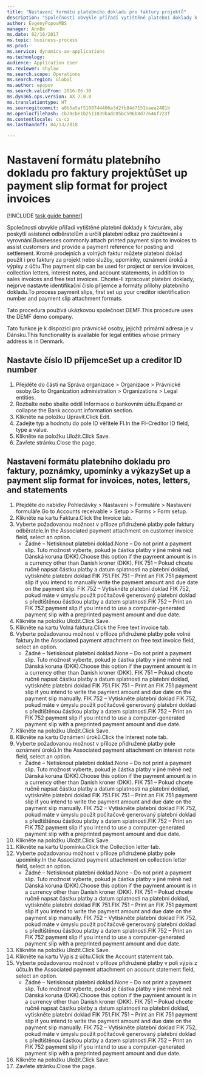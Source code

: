 ```yaml
--- 
title: "Nastavení formátu platebního dokladu pro faktury projektů"
description: "Společnosti obvykle přiřadí vytištěné platební doklady k fakturám, aby poskytli asistenci odběratelům a určili platební odkaz pro zaúčtování a vyrovnání."
author: EvgenyPopovMBS
manager: AnnBe
ms.date: 02/16/2017
ms.topic: business-process
ms.prod: 
ms.service: dynamics-ax-applications
ms.technology: 
audience: Application User
ms.reviewer: shylaw
ms.search.scope: Operations
ms.search.region: Global
ms.author: epopov
ms.search.validFrom: 2016-06-30
ms.dyn365.ops.version: AX 7.0.0
ms.translationtype: HT
ms.sourcegitcommit: a8b5a5af5108744406a3d2fb84d7151baea2481b
ms.openlocfilehash: cb78cbe1b2511039badc85bc596b8d77646f723f
ms.contentlocale: cs-cz
ms.lasthandoff: 04/13/2018

---
```

# <a name="set-up-payment-slip-format-for-project-invoices"></a><span data-ttu-id="4a9f5-103">Nastavení formátu platebního dokladu pro faktury projektů</span><span class="sxs-lookup"><span data-stu-id="4a9f5-103">Set up payment slip format for project invoices</span></span>

[!INCLUDE [task guide banner](../../includes/task-guide-banner.md)]

<span data-ttu-id="4a9f5-104">Společnosti obvykle přiřadí vytištěné platební doklady k fakturám, aby poskytli asistenci odběratelům a určili platební odkaz pro zaúčtování a vyrovnání.</span><span class="sxs-lookup"><span data-stu-id="4a9f5-104">Businesses commonly attach printed payment slips to invoices to assist customers and provide a payment reference for posting and settlement.</span></span> <span data-ttu-id="4a9f5-105">Kromě prodejních a volných faktur můžete platební doklad použít i pro faktury za projekt nebo služby, upomínky, oznámení úroků a výpisy z účtu.</span><span class="sxs-lookup"><span data-stu-id="4a9f5-105">The payment slip can be used for project or service invoices, collection letters, interest notes, and account statements, in addition to sales invoices and free text invoices.</span></span> <span data-ttu-id="4a9f5-106">Chcete-li zpracovat platební doklady, nejprve nastavte identifikační číslo příjemce a formáty přílohy platebního dokladu.</span><span class="sxs-lookup"><span data-stu-id="4a9f5-106">To process payment slips, first set up your creditor identification number and payment slip attachment formats.</span></span>

<span data-ttu-id="4a9f5-107">Tato procedura používá ukázkovou společnost DEMF.</span><span class="sxs-lookup"><span data-stu-id="4a9f5-107">This procedure uses the DEMF demo company.</span></span> 

<span data-ttu-id="4a9f5-108">Tato funkce je k dispozici pro právnické osoby, jejichž primární adresa je v Dánsku.</span><span class="sxs-lookup"><span data-stu-id="4a9f5-108">This functionality is available for legal entities whose primary address is in Denmark.</span></span>


## <a name="set-up-a-creditor-id-number"></a><span data-ttu-id="4a9f5-109">Nastavte číslo ID příjemce</span><span class="sxs-lookup"><span data-stu-id="4a9f5-109">Set up a creditor ID number</span></span>
1. <span data-ttu-id="4a9f5-110">Přejděte do části na Správa organizace > Organizace > Právnické osoby.</span><span class="sxs-lookup"><span data-stu-id="4a9f5-110">Go to Organization administration > Organizations > Legal entities.</span></span>
2. <span data-ttu-id="4a9f5-111">Rozbalte nebo sbalte oddíl Informace o bankovním účtu.</span><span class="sxs-lookup"><span data-stu-id="4a9f5-111">Expand or collapse the Bank account information section.</span></span>
3. <span data-ttu-id="4a9f5-112">Klikněte na položku Upravit.</span><span class="sxs-lookup"><span data-stu-id="4a9f5-112">Click Edit.</span></span>
4. <span data-ttu-id="4a9f5-113">Zadejte typ a hodnotu do pole ID věřitele FI.</span><span class="sxs-lookup"><span data-stu-id="4a9f5-113">In the FI-Creditor ID field, type a value.</span></span>
5. <span data-ttu-id="4a9f5-114">Klikněte na položku Uložit.</span><span class="sxs-lookup"><span data-stu-id="4a9f5-114">Click Save.</span></span>
6. <span data-ttu-id="4a9f5-115">Zavřete stránku.</span><span class="sxs-lookup"><span data-stu-id="4a9f5-115">Close the page.</span></span>

## <a name="set-up-a-payment-slip-format-for-invoices-notes-letters-and-statements"></a><span data-ttu-id="4a9f5-116">Nastavení formátu platebního dokladu pro faktury, poznámky, upomínky a výkazy</span><span class="sxs-lookup"><span data-stu-id="4a9f5-116">Set up a payment slip format for invoices, notes, letters, and statements</span></span>
1. <span data-ttu-id="4a9f5-117">Přejděte do nabídky Pohledávky > Nastavení > Formuláře > Nastavení formuláře.</span><span class="sxs-lookup"><span data-stu-id="4a9f5-117">Go to Accounts receivable > Setup > Forms > Form setup.</span></span>
2. <span data-ttu-id="4a9f5-118">Klikněte na kartu Faktura.</span><span class="sxs-lookup"><span data-stu-id="4a9f5-118">Click the Invoice tab.</span></span>
3. <span data-ttu-id="4a9f5-119">Vyberte požadovanou možnost v příloze přidružené platby pole faktury odběratele.</span><span class="sxs-lookup"><span data-stu-id="4a9f5-119">In the Associated payment attachment on customer invoice field, select an option.</span></span>
    * <span data-ttu-id="4a9f5-120">Žádné – Netisknout platební doklad.</span><span class="sxs-lookup"><span data-stu-id="4a9f5-120">None – Do not print a payment slip.</span></span> <span data-ttu-id="4a9f5-121">Tuto možnost vyberte, pokud je částka platby v jiné měně než Dánská koruna (DKK).</span><span class="sxs-lookup"><span data-stu-id="4a9f5-121">Choose this option if the payment amount is in a currency other than Danish kroner (DKK).</span></span>   <span data-ttu-id="4a9f5-122">FIK 751 – Pokud chcete ručně napsat částku platby a datum splatnosti na platební doklad, vytiskněte platební doklad FIK 751.</span><span class="sxs-lookup"><span data-stu-id="4a9f5-122">FIK 751 – Print an FIK 751 payment slip if you intend to manually write the payment amount and due date on the payment slip.</span></span>   <span data-ttu-id="4a9f5-123">FIK 752 – Vytiskněte platební doklad FIK 752, pokud máte v úmyslu použít počítačově generovaný platební doklad s předtištěnou částkou platby a datem splatnosti.</span><span class="sxs-lookup"><span data-stu-id="4a9f5-123">FIK 752 – Print an FIK 752 payment slip if you intend to use a computer-generated payment slip with a preprinted payment amount and due date.</span></span>  
4. <span data-ttu-id="4a9f5-124">Klikněte na položku Uložit.</span><span class="sxs-lookup"><span data-stu-id="4a9f5-124">Click Save.</span></span>
5. <span data-ttu-id="4a9f5-125">Klikněte na kartu Volná faktura.</span><span class="sxs-lookup"><span data-stu-id="4a9f5-125">Click the Free text invoice tab.</span></span>
6. <span data-ttu-id="4a9f5-126">Vyberte požadovanou možnost v příloze přidružené platby pole volné faktury.</span><span class="sxs-lookup"><span data-stu-id="4a9f5-126">In the Associated payment attachment on free text invoice field, select an option.</span></span>
    * <span data-ttu-id="4a9f5-127">Žádné – Netisknout platební doklad.</span><span class="sxs-lookup"><span data-stu-id="4a9f5-127">None – Do not print a payment slip.</span></span> <span data-ttu-id="4a9f5-128">Tuto možnost vyberte, pokud je částka platby v jiné měně než Dánská koruna (DKK).</span><span class="sxs-lookup"><span data-stu-id="4a9f5-128">Choose this option if the payment amount is in a currency other than Danish kroner (DKK).</span></span>   <span data-ttu-id="4a9f5-129">FIK 751 – Pokud chcete ručně napsat částku platby a datum splatnosti na platební doklad, vytiskněte platební doklad FIK 751.</span><span class="sxs-lookup"><span data-stu-id="4a9f5-129">FIK 751 – Print an FIK 751 payment slip if you intend to write the payment amount and due date on the payment slip manually.</span></span>   <span data-ttu-id="4a9f5-130">FIK 752 – Vytiskněte platební doklad FIK 752, pokud máte v úmyslu použít počítačově generovaný platební doklad s předtištěnou částkou platby a datem splatnosti.</span><span class="sxs-lookup"><span data-stu-id="4a9f5-130">FIK 752 – Print an FIK 752 payment slip if you intend to use a computer-generated payment slip with a preprinted payment amount and due date.</span></span>  
7. <span data-ttu-id="4a9f5-131">Klikněte na položku Uložit.</span><span class="sxs-lookup"><span data-stu-id="4a9f5-131">Click Save.</span></span>
8. <span data-ttu-id="4a9f5-132">Klikněte na kartu Oznámení úroků.</span><span class="sxs-lookup"><span data-stu-id="4a9f5-132">Click the Interest note tab.</span></span>
9. <span data-ttu-id="4a9f5-133">Vyberte požadovanou možnost v příloze přidružené platby pole oznámení úroků.</span><span class="sxs-lookup"><span data-stu-id="4a9f5-133">In the Associated payment attachment on interest note field, select an option.</span></span>
    * <span data-ttu-id="4a9f5-134">Žádné – Netisknout platební doklad.</span><span class="sxs-lookup"><span data-stu-id="4a9f5-134">None – Do not print a payment slip.</span></span> <span data-ttu-id="4a9f5-135">Tuto možnost vyberte, pokud je částka platby v jiné měně než Dánská koruna (DKK).</span><span class="sxs-lookup"><span data-stu-id="4a9f5-135">Choose this option if the payment amount is in a currency other than Danish kroner (DKK).</span></span>   <span data-ttu-id="4a9f5-136">FIK 751 – Pokud chcete ručně napsat částku platby a datum splatnosti na platební doklad, vytiskněte platební doklad FIK 751.</span><span class="sxs-lookup"><span data-stu-id="4a9f5-136">FIK 751 – Print an FIK 751 payment slip if you intend to write the payment amount and due date on the payment slip manually.</span></span>   <span data-ttu-id="4a9f5-137">FIK 752 – Vytiskněte platební doklad FIK 752, pokud máte v úmyslu použít počítačově generovaný platební doklad s předtištěnou částkou platby a datem splatnosti.</span><span class="sxs-lookup"><span data-stu-id="4a9f5-137">FIK 752 – Print an FIK 752 payment slip if you intend to use a computer-generated payment slip with a preprinted payment amount and due date.</span></span>  
10. <span data-ttu-id="4a9f5-138">Klikněte na položku Uložit.</span><span class="sxs-lookup"><span data-stu-id="4a9f5-138">Click Save.</span></span>
11. <span data-ttu-id="4a9f5-139">Klikněte na kartu Upomínka.</span><span class="sxs-lookup"><span data-stu-id="4a9f5-139">Click the Collection letter tab.</span></span>
12. <span data-ttu-id="4a9f5-140">Vyberte požadovanou možnost v příloze přidružené platby pole upomínky.</span><span class="sxs-lookup"><span data-stu-id="4a9f5-140">In the Associated payment attachment on collection letter field, select an option.</span></span>
    * <span data-ttu-id="4a9f5-141">Žádné – Netisknout platební doklad.</span><span class="sxs-lookup"><span data-stu-id="4a9f5-141">None – Do not print a payment slip.</span></span> <span data-ttu-id="4a9f5-142">Tuto možnost vyberte, pokud je částka platby v jiné měně než Dánská koruna (DKK).</span><span class="sxs-lookup"><span data-stu-id="4a9f5-142">Choose this option if the payment amount is in a currency other than Danish kroner (DKK).</span></span>   <span data-ttu-id="4a9f5-143">FIK 751 – Pokud chcete ručně napsat částku platby a datum splatnosti na platební doklad, vytiskněte platební doklad FIK 751.</span><span class="sxs-lookup"><span data-stu-id="4a9f5-143">FIK 751 – Print an FIK 751 payment slip if you intend to write the payment amount and due date on the payment slip manually.</span></span>   <span data-ttu-id="4a9f5-144">FIK 752 – Vytiskněte platební doklad FIK 752, pokud máte v úmyslu použít počítačově generovaný platební doklad s předtištěnou částkou platby a datem splatnosti.</span><span class="sxs-lookup"><span data-stu-id="4a9f5-144">FIK 752 – Print an FIK 752 payment slip if you intend to use a computer-generated payment slip with a preprinted payment amount and due date.</span></span>  
13. <span data-ttu-id="4a9f5-145">Klikněte na položku Uložit.</span><span class="sxs-lookup"><span data-stu-id="4a9f5-145">Click Save.</span></span>
14. <span data-ttu-id="4a9f5-146">Klikněte na kartu Výpis z účtu.</span><span class="sxs-lookup"><span data-stu-id="4a9f5-146">Click the Account statement tab.</span></span>
15. <span data-ttu-id="4a9f5-147">Vyberte požadovanou možnost v příloze přidružené platby v poli výpis z účtu.</span><span class="sxs-lookup"><span data-stu-id="4a9f5-147">In the Associated payment attachment on account statement field, select an option.</span></span>
    * <span data-ttu-id="4a9f5-148">Žádné – Netisknout platební doklad.</span><span class="sxs-lookup"><span data-stu-id="4a9f5-148">None – Do not print a payment slip.</span></span> <span data-ttu-id="4a9f5-149">Tuto možnost vyberte, pokud je částka platby v jiné měně než Dánská koruna (DKK).</span><span class="sxs-lookup"><span data-stu-id="4a9f5-149">Choose this option if the payment amount is in a currency other than Danish kroner (DKK).</span></span>   <span data-ttu-id="4a9f5-150">FIK 751 – Pokud chcete ručně napsat částku platby a datum splatnosti na platební doklad, vytiskněte platební doklad FIK 751.</span><span class="sxs-lookup"><span data-stu-id="4a9f5-150">FIK 751 – Print an FIK 751 payment slip if you intend to write the payment amount and due date on the payment slip manually.</span></span>   <span data-ttu-id="4a9f5-151">FIK 752 – Vytiskněte platební doklad FIK 752, pokud máte v úmyslu použít počítačově generovaný platební doklad s předtištěnou částkou platby a datem splatnosti.</span><span class="sxs-lookup"><span data-stu-id="4a9f5-151">FIK 752 – Print an FIK 752 payment slip if you intend to use a computer-generated payment slip with a preprinted payment amount and due date.</span></span>  
16. <span data-ttu-id="4a9f5-152">Klikněte na položku Uložit.</span><span class="sxs-lookup"><span data-stu-id="4a9f5-152">Click Save.</span></span>
17. <span data-ttu-id="4a9f5-153">Zavřete stránku.</span><span class="sxs-lookup"><span data-stu-id="4a9f5-153">Close the page.</span></span>


